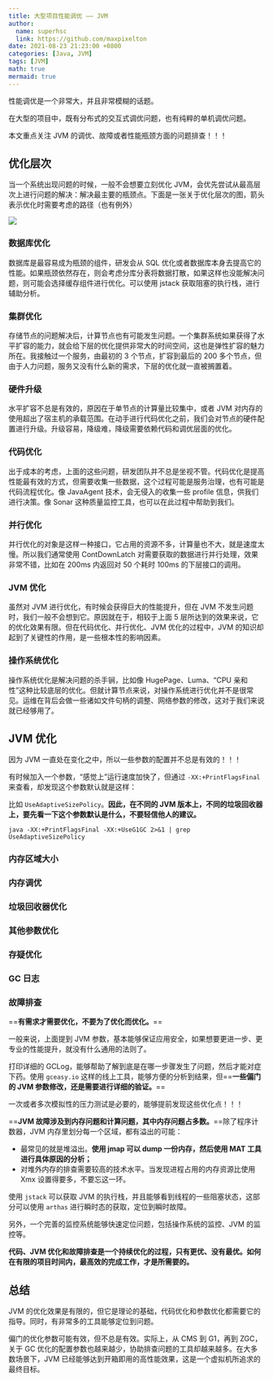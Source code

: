 ```yaml
---
title: 大型项目性能调优 —— JVM 
author:
  name: superhsc
  link: https://github.com/maxpixelton
date: 2021-08-23 21:23:00 +0800
categories: [Java, JVM]
tags: [JVM]
math: true
mermaid: true
---
```



性能调优是一个非常大，并且非常模糊的话题。

在大型的项目中，既有分布式的交互式调优问题，也有纯粹的单机调优问题。

本文重点关注 JVM 的调优、故障或者性能瓶颈方面的问题排查！！！

## 优化层次

当一个系统出现问题的时候，一般不会想要立刻优化 JVM，会优先尝试从最高层次上进行问题的解决：解决最主要的瓶颈点。下面是一张关于优化层次的图，箭头表示优化时需要考虑的路径（也有例外）

![](https://images.happymaya.cn/assert/assert/java/jvm/jvm-23-01.png)

### 数据库优化

 数据库是最容易成为瓶颈的组件，研发会从 SQL 优化或者数据库本身去提高它的性能。如果瓶颈依然存在，则会考虑分库分表将数据打散，如果这样也没能解决问题，则可能会选择缓存组件进行优化。可以使用 jstack 获取阻塞的执行栈，进行辅助分析。

### 集群优化

存储节点的问题解决后，计算节点也有可能发生问题。一个集群系统如果获得了水平扩容的能力，就会给下层的优化提供非常大的时间空间，这也是弹性扩容的魅力所在。我接触过一个服务，由最初的 3 个节点，扩容到最后的 200 多个节点，但由于人力问题，服务又没有什么新的需求，下层的优化就一直被搁置着。

### 硬件升级

水平扩容不总是有效的，原因在于单节点的计算量比较集中，或者 JVM 对内存的使用超出了宿主机的承载范围。在动手进行代码优化之前，我们会对节点的硬件配置进行升级。升级容易，降级难，降级需要依赖代码和调优层面的优化。

### 代码优化

出于成本的考虑，上面的这些问题，研发团队并不总是坐视不管。代码优化是提高性能最有效的方式，但需要收集一些数据，这个过程可能是服务治理，也有可能是代码流程优化。像 JavaAgent 技术，会无侵入的收集一些 profile 信息，供我们进行决策。像 Sonar 这种质量监控工具，也可以在此过程中帮助到我们。

### 并行优化

并行优化的对象是这样一种接口，它占用的资源不多，计算量也不大，就是速度太慢。所以我们通常使用 ContDownLatch 对需要获取的数据进行并行处理，效果非常不错，比如在 200ms 内返回对 50 个耗时 100ms 的下层接口的调用。

### JVM 优化

虽然对 JVM 进行优化，有时候会获得巨大的性能提升，但在 JVM 不发生问题时，我们一般不会想到它。原因就在于，相较于上面 5 层所达到的效果来说，它的优化效果有限。但在代码优化、并行优化、JVM 优化的过程中，JVM 的知识却起到了关键性的作用，是一些根本性的影响因素。

### 操作系统优化

操作系统优化是解决问题的杀手锏，比如像 HugePage、Luma、“CPU 亲和性”这种比较底层的优化。但就计算节点来说，对操作系统进行优化并不是很常见。运维在背后会做一些诸如文件句柄的调整、网络参数的修改，这对于我们来说就已经够用了。



## JVM 优化

因为 JVM 一直处在变化之中，所以一些参数的配置并不总是有效的！！！

有时候加入一个参数，“感觉上”运行速度加快了，但通过 `-XX:+PrintFlagsFinal` 来查看，却发现这个参数默认就是这样：

比如 `UseAdaptiveSizePolicy`。**因此，在不同的 JVM 版本上，不同的垃圾回收器上，要先看一下这个参数默认是什么，不要轻信他人的建议。**

```shell
java -XX:+PrintFlagsFinal -XX:+UseG1GC 2>&1 | grep UseAdaptiveSizePolicy
```

### 内存区域大小

### 内存调优

### 垃圾回收器优化

### 其他参数优化

### 存疑优化

### GC 日志

### 故障排查

==**有需求才需要优化，不要为了优化而优化。**==

一般来说，上面提到 JVM 参数，基本能够保证应用安全，如果想要更进一步、更专业的性能提升，就没有什么通用的法则了。

打印详细的 GCLog，能够帮助了解到底是在哪一步骤发生了问题，然后才能对症下药。使用 `gceasy.io` 这样的线上工具，能够方便的分析到结果，但==**一些偏门的 JVM 参数修改，还是需要进行详细的验证。**==

一次或者多次模拟性的压力测试是必要的，能够提前发现这些优化点！！！

==**JVM 故障涉及到内存问题和计算问题，其中内存问题占多数。**==除了程序计数器，JVM 内存里划分每一个区域，都有溢出的可能：

- 最常见的就是堆溢出。**使用 jmap 可以 dump 一份内存，然后使用 MAT 工具进行具体原因的分析；**
- 对堆外内存的排查需要较高的技术水平。当发现进程占用的内存资源比使用 Xmx 设置得要多，不要忘这一环。

使用 `jstack` 可以获取 JVM 的执行栈，并且能够看到线程的一些阻塞状态，这部分可以使用 `arthas` 进行瞬时态的获取，定位到瞬时故障。

另外，一个完善的监控系统能够快速定位问题，包括操作系统的监控、JVM 的监控等。



**代码、JVM 优化和故障排查是一个持续优化的过程，只有更优、没有最优。如何在有限的项目时间内，最高效的完成工作，才是所需要的。**



## 总结

JVM 的优化效果是有限的，但它是理论的基础，代码优化和参数优化都需要它的指导。同时，有非常多的工具能够定位到问题。

偏门的优化参数可能有效，但不总是有效。实际上，从 CMS 到 G1，再到 ZGC，关于 GC 优化的配置参数也越来越少，协助排查问题的工具却越来越多。在大多数场景下，JVM 已经能够达到开箱即用的高性能效果，这是一个虚拟机所追求的最终目标。
